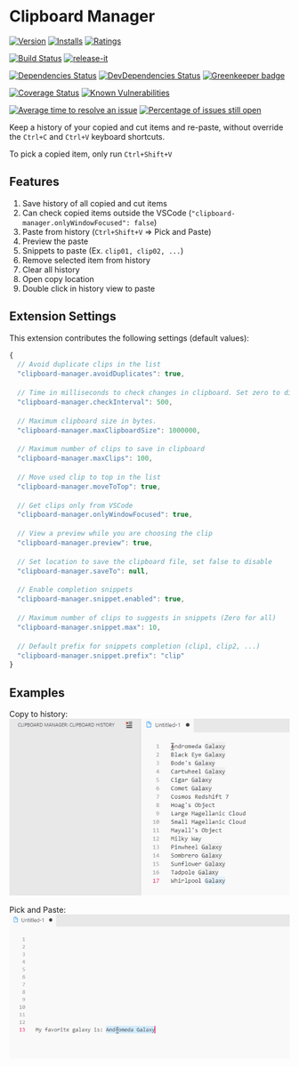 # Clipboard Manager

[![Version](https://vsmarketplacebadge.apphb.com/version-short/EdgardMessias.clipboard-manager.svg)](https://marketplace.visualstudio.com/items?itemName=EdgardMessias.clipboard-manager)
[![Installs](https://vsmarketplacebadge.apphb.com/installs-short/EdgardMessias.clipboard-manager.svg)](https://marketplace.visualstudio.com/items?itemName=EdgardMessias.clipboard-manager)
[![Ratings](https://vsmarketplacebadge.apphb.com/rating-short/EdgardMessias.clipboard-manager.svg)](https://marketplace.visualstudio.com/items?itemName=EdgardMessias.clipboard-manager)

[![Build Status](https://img.shields.io/github/workflow/status/edgardmessias/vscode.clipboard-manager/test.svg)](https://github.com/edgardmessias/vscode.clipboard-manager/actions)
[![release-it](https://img.shields.io/badge/%F0%9F%93%A6%F0%9F%9A%80-release--it-e10079.svg)](https://github.com/release-it/release-it)

[![Dependencies Status](https://david-dm.org/edgardmessias/vscode.clipboard-manager/status.svg)](https://david-dm.org/edgardmessias/vscode.clipboard-manager)
[![DevDependencies Status](https://david-dm.org/edgardmessias/vscode.clipboard-manager/dev-status.svg)](https://david-dm.org/edgardmessias/vscode.clipboard-manager?type=dev)
[![Greenkeeper badge](https://badges.greenkeeper.io/edgardmessias/vscode.clipboard-manager.svg)](https://greenkeeper.io/)

[![Coverage Status](https://codecov.io/gh/edgardmessias/vscode.clipboard-manager/branch/master/graph/badge.svg)](https://codecov.io/gh/edgardmessias/vscode.clipboard-manager)
[![Known Vulnerabilities](https://snyk.io/test/github/edgardmessias/vscode.clipboard-manager/badge.svg)](https://snyk.io/test/github/edgardmessias/vscode.clipboard-manager)

[![Average time to resolve an issue](https://isitmaintained.com/badge/resolution/edgardmessias/vscode.clipboard-manager.svg)](https://isitmaintained.com/project/edgardmessias/vscode.clipboard-manager "Average time to resolve an issue")
[![Percentage of issues still open](https://isitmaintained.com/badge/open/edgardmessias/vscode.clipboard-manager.svg)](https://isitmaintained.com/project/edgardmessias/vscode.clipboard-manager "Percentage of issues still open")

Keep a history of your copied and cut items and re-paste, without override the `Ctrl+C` and `Ctrl+V` keyboard shortcuts.

To pick a copied item, only run `Ctrl+Shift+V`

## Features

1. Save history of all copied and cut items
1. Can check copied items outside the VSCode (`"clipboard-manager.onlyWindowFocused": false`)
1. Paste from history (`Ctrl+Shift+V` => Pick and Paste)
1. Preview the paste
1. Snippets to paste (Ex. `clip01, clip02, ...`)
1. Remove selected item from history
1. Clear all history
1. Open copy location
1. Double click in history view to paste

## Extension Settings

This extension contributes the following settings (default values):

<!--begin-settings-->
```js
{
  // Avoid duplicate clips in the list
  "clipboard-manager.avoidDuplicates": true,

  // Time in milliseconds to check changes in clipboard. Set zero to disable.
  "clipboard-manager.checkInterval": 500,

  // Maximum clipboard size in bytes.
  "clipboard-manager.maxClipboardSize": 1000000,

  // Maximum number of clips to save in clipboard
  "clipboard-manager.maxClips": 100,

  // Move used clip to top in the list
  "clipboard-manager.moveToTop": true,

  // Get clips only from VSCode
  "clipboard-manager.onlyWindowFocused": true,

  // View a preview while you are choosing the clip
  "clipboard-manager.preview": true,

  // Set location to save the clipboard file, set false to disable
  "clipboard-manager.saveTo": null,

  // Enable completion snippets
  "clipboard-manager.snippet.enabled": true,

  // Maximum number of clips to suggests in snippets (Zero for all)
  "clipboard-manager.snippet.max": 10,

  // Default prefix for snippets completion (clip1, clip2, ...)
  "clipboard-manager.snippet.prefix": "clip"
}
```
<!--end-settings-->

## Examples

Copy to history:
![Clipboard Manager - Copy](screenshots/copy.gif)

Pick and Paste:
![Clipboard Manager - Pick and Paste](screenshots/pick-and-paste.gif)

